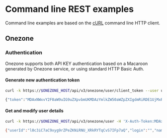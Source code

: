 # Command line REST examples
Command line examples are based on the [cURL](https://curl.haxx.se/) command line HTTP client.

## Onezone

### Authentication
Onezone supports both API KEY authentication based on a Macaroon generated by Onezone service, or using standard HTTP Basic Auth.

#### Generate new authentication token
```bash
curl -k https://$ONEZONE_HOST/api/v3/onezone/user/client_token --user user:password

{"token":"MDAxNWxvY2F0aW9uIG9uZXpvbmUKMDAzYmlkZW50aWZpZXIgdmRiRDE1UjMxRW9BcnFIaFd1bmRmd2tBZGxxbkpSU1ZhYzNCaERwdzY4dwowMDFhY2lkIHRpbWUgPCAxNDk3MDIyNjQ1CjAwMmZzaWduYXR1cmUgyOf2OOM4LZaW3WrHdDj1jRzHCBgMMc3ma8kI7T6yWWMK"}
```

#### Get and modify user details
```bash
curl -k https://$ONEZONE_HOST/api/v3/onezone/user -H 'X-Auth-Token:MDAxNWxvY2F0aW9uIG9uZXpvbmUKMDAzYmlkZW50aWZpZXIgdmRiRDE1UjMxRW9BcnFIaFd1bmRmd2tBZGxxbkpSU1ZhYzNCaERwdzY4dwowMDFhY2lkIHRpbWUgPCAxNDk3MDIyNjQ1CjAwMmZzaWduYXR1cmUgyOf2OOM4LZaW3WrHdDj1jRzHCBgMMc3ma8kI7T6yWWMK'

{"userId":"l0c3iC7aC9xyg9rZPeZKNiRNU_XRkRYTqCvS7IFp7aQ","login":"","name":"Bartosz Kryza","connectedAccounts":[{"provider_id":"plgrid","user_id":"plgkryza","login":"plgkryza","name":"Bartosz Kryza","email_list":["bkryza@example.com"]}],"alias":"","emailList":["bkryza@example.com"]}
```
